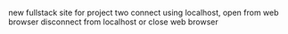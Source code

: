 new fullstack site for project two
connect using localhost, open from web browser
disconnect from localhost or close web browser
